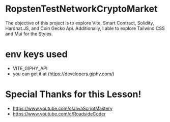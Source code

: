 # RopstenTestNetworkCryptoMarket
The objective of this project is to explore Vite, Smart Contract, Solidity, Hardhat.JS, and Coin Gecko Api. Additionally, I able to explore Tailwind CSS and Mui for the Styles.

# env keys used
- VITE_GIPHY_API
- you can get it at (https://developers.giphy.com/)


#  Special Thanks for this Lesson!
-  https://www.youtube.com/c/JavaScriptMastery
-  https://www.youtube.com/c/RoadsideCoder


